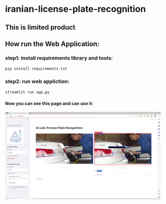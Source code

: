 # iranian-license-plate-recognition
## This is limited product


## **How run the Web Application:**    
### step1: install requirements library and tools:
```bash
pip install requirements.txt
```
### step2: run web appliction:
```bash
streamlit run app.py
```
#### Now you can see this page and can use it:
![review of web application](https://github.com/hero-call/iranian-license-plate-recognition/blob/main/Screenshot%20(33).png)
